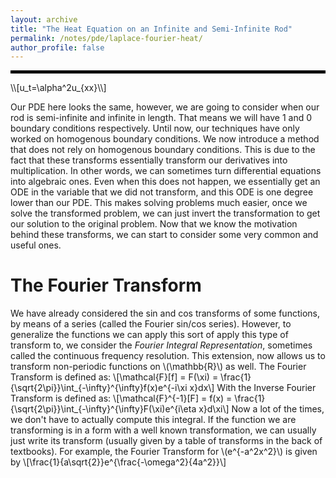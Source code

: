 ```yaml
---
layout: archive
title: "The Heat Equation on an Infinite and Semi-Infinite Rod"
permalink: /notes/pde/laplace-fourier-heat/
author_profile: false
--- 
```

<hr style="border: 2px solid black;">
\\[u_t=\alpha^2u_{xx}\\]

Our PDE here looks the same, however, we are going to consider when our rod is semi-infinite and infinite in length. That means we will have
1 and 0 boundary conditions respectively. Until now, our techniques have only worked on homogenous boundary conditions. We now introduce a method
that does not rely on homogenous boundary conditions. This is due to the fact that these transforms essentially transform our derivatives into 
multiplication. In other words, we can sometimes turn differential equations into algebraic ones. Even when this does not happen, we essentially
get an ODE in the variable that we did not transform, and this ODE is one degree lower than our PDE. This makes solving problems much easier, once
we solve the transformed problem, we can just invert the transformation to get our solution to the original problem. Now that we know the motivation
behind these transforms, we can start to consider some very common and useful ones.

The Fourier Transform
====
We have already considered the sin and cos transforms of some functions, by means of a series (called the Fourier sin/cos series). However, to 
generalize the functions we can apply this sort of apply this type of transform to, we consider the *Fourier Integral Representation*, sometimes
called the continuous frequency resolution. This extension, now allows us to transform non-periodic functions on \\(\mathbb{R}\\) as well. The Fourier Transform is defined as:
\\[\\mathcal{F}\[f\] = F(\xi) = \frac{1}{\sqrt{2\pi}}\int_{-\infty}^{\infty}f(x)e^{-i\xi x}dx\\]
With the Inverse Fourier Transform is defined as:
\\[\\mathcal{F}^{-1}\[F\] = f(x) = \frac{1}{\sqrt{2\pi}}\int_{-\infty}^{\infty}F(\xi)e^{i\eta x}d\xi\\]
Now a lot of the times, we don't have to actually compute this integral. If the function we are transforming is in a form with a well known transformation, we can usually just write its transform (usually given by a table of transforms in the back of textbooks). For example, the Fourier Transform for \\(e^{-a^2x^2}\\) is given by  \\[\frac{1}{a\sqrt{2}}e^{\frac{-\omega^2}{4a^2}}\\]
